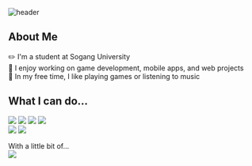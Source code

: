 ![header](https://capsule-render.vercel.app/api?type=venom&color=auto&height=350&section=header&text=Welcome!&fontSize=90&desc=I'm%20Kim-YI%20Hyeon&descSize=45&descAlign=50&padding=40)
## About Me
✏️ I'm a student at Sogang University<br/>
🔭 I enjoy working on game development, mobile apps, and web projects<br/>
🎸 In my free time, I like playing games or listening to music<br/>
## What I can do...
<img src="https://img.shields.io/badge/c-%23A8B9CC.svg?&style=flat-square&logo=c&logoColor=black"/> <img src="https://img.shields.io/badge/c%2B%2B-%2300599C.svg?&style=flat-square&logo=c%2B%2B&logoColor=white"/> <img src="https://img.shields.io/badge/c%20sharp-5A29E4?style=flat-square&logo=c%20sharp&logoColor=white"/> <img src="https://img.shields.io/badge/unity-%23000000.svg?&style=flat-square&logo=unity&logoColor=white"/> <br/>
<img src="https://img.shields.io/badge/python-%233776AB.svg?&style=flat-square&logo=python&logoColor=white" /> <img src="https://img.shields.io/badge/java-%23007396.svg?&style=flat-square&logo=java&logoColor=white"/> <br/>

With a little bit of...<br/>
<img src="https://img.shields.io/badge/blender-%23F5792A.svg?&style=flat-square&logo=blender&logoColor=white"/>  

<!--
**kim-2h/kim-2h** is a ✨ _special_ ✨ repository because its `README.md` (this file) appears on your GitHub profile.

Here are some ideas to get you started:

- 🔭 I’m currently working on ...
- 🌱 I’m currently learning ...
- 👯 I’m looking to collaborate on ...
- 🤔 I’m looking for help with ...
- 💬 Ask me about ...
- 📫 How to reach me: ...
- 😄 Pronouns: ...
- ⚡ Fun fact: ...
-->
